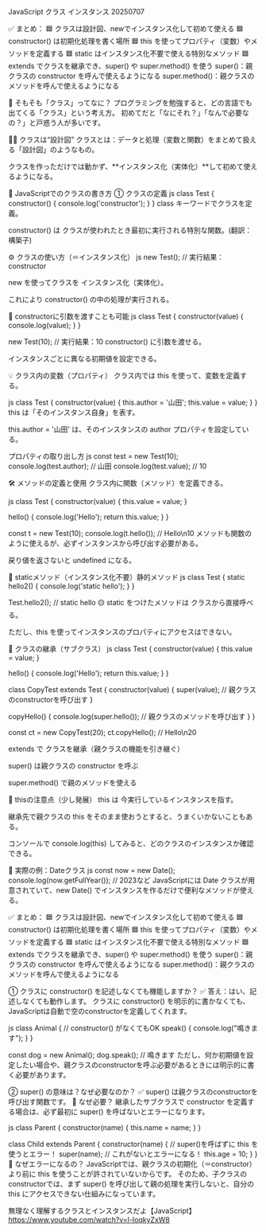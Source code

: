 JavaScript クラス インスタンス 20250707

✅ まとめ：
🟦 クラスは設計図、newでインスタンス化して初めて使える
🟦 constructor() は初期化処理を書く場所
🟦 this を使ってプロパティ（変数）やメソッドを定義する
🟦 static はインスタンス化不要で使える特別なメソッド
🟦 extends でクラスを継承でき、super() や super.method() を使う
super()：親クラスの constructor を呼んで使えるようになる
super.method()：親クラスのメソッドを呼んで使えるようになる



🔰 そもそも「クラス」ってなに？
プログラミングを勉強すると、どの言語でも出てくる「クラス」という考え方。
初めてだと「なにそれ？」「なんで必要なの？」と戸惑う人が多いです。

👨‍🏫 クラスは“設計図”
クラスとは：データと処理（変数と関数）をまとめて扱える「設計図」のようなもの。

クラスを作っただけでは動かず、**インスタンス化（実体化）**して初めて使えるようになる。

🧱 JavaScriptでのクラスの書き方
① クラスの定義
js
class Test {
  constructor() {
    console.log('constructor');
  }
}
class キーワードでクラスを定義。

constructor() は クラスが使われたとき最初に実行される特別な関数。(翻訳：構築子)

⚙ クラスの使い方（＝インスタンス化）
js
new Test();  // 実行結果：constructor

new を使ってクラスを インスタンス化（実体化）。

これにより constructor() の中の処理が実行される。

🎁 constructorに引数を渡すことも可能
js
class Test {
  constructor(value) {
    console.log(value);
  }
}

new Test(10); // 実行結果：10
constructor() に引数を渡せる。

インスタンスごとに異なる初期値を設定できる。

💡 クラス内の変数（プロパティ）
クラス内では this を使って、変数を定義する。

js
class Test {
  constructor(value) {
    this.author = '山田';
    this.value = value;
  }
}
this は「そのインスタンス自身」を表す。

this.author = '山田' は、そのインスタンスの author プロパティを設定している。

プロパティの取り出し方
js
const test = new Test(10);
console.log(test.author);  // 山田
console.log(test.value);   // 10

🛠 メソッドの定義と使用
クラス内に関数（メソッド）を定義できる。

js
class Test {
  constructor(value) {
    this.value = value;
  }

  hello() {
    console.log('Hello');
    return this.value;
  }
}

const t = new Test(10);
console.log(t.hello()); // Hello\n10
メソッドも関数のように使えるが、必ずインスタンスから呼び出す必要がある。

戻り値を返さないと undefined になる。

🧊 staticメソッド（インスタンス化不要）静的メソッド
js
class Test {
  static hello2() {
    console.log('static hello');
  }
}

Test.hello2(); // static hello
🟡 static をつけたメソッドは クラスから直接呼べる。

ただし、this を使ってインスタンスのプロパティにアクセスはできない。

🧬 クラスの継承（サブクラス）
js
class Test {
  constructor(value) {
    this.value = value;
  }

  hello() {
    console.log('Hello');
    return this.value;
  }
}

class CopyTest extends Test {
  constructor(value) {
    super(value); // 親クラスのconstructorを呼び出す
  }

  copyHello() {
    console.log(super.hello()); // 親クラスのメソッドを呼び出す
  }
}

const ct = new CopyTest(20);
ct.copyHello(); // Hello\n20

extends で クラスを継承（親クラスの機能を引き継ぐ）

super() は親クラスの constructor を呼ぶ

super.method() で親のメソッドを使える

🎯 thisの注意点（少し発展）
this は 今実行しているインスタンスを指す。

継承先で親クラスの this をそのまま使おうとすると、うまくいかないこともある。

コンソールで console.log(this) してみると、どのクラスのインスタンスか確認できる。

💼 実際の例：Dateクラス
js
const now = new Date();
console.log(now.getFullYear()); // 2023など
JavaScriptには Date クラスが用意されていて、new Date() でインスタンスを作るだけで便利なメソッドが使える。

✅ まとめ：
🟦 クラスは設計図、newでインスタンス化して初めて使える
🟦 constructor() は初期化処理を書く場所
🟦 this を使ってプロパティ（変数）やメソッドを定義する
🟦 static はインスタンス化不要で使える特別なメソッド
🟦 extends でクラスを継承でき、super() や super.method() を使う
super()：親クラスの constructor を呼んで使えるようになる
super.method()：親クラスのメソッドを呼んで使えるようになる



① クラスに constructor() を記述しなくても機能しますか？
✅ 答え：はい、記述しなくても動作します。
クラスに constructor() を明示的に書かなくても、JavaScriptは自動で空のconstructorを定義してくれます。

js
class Animal {
  // constructor() がなくてもOK
  speak() {
    console.log("鳴きます");
  }
}

const dog = new Animal();
dog.speak(); // 鳴きます
ただし、何か初期値を設定したい場合や、親クラスのconstructorを呼ぶ必要があるときには明示的に書く必要があります。

② super() の意味は？なぜ必要なのか？
✅ super() は親クラスのconstructorを呼び出す関数です。
🔷 なぜ必要？
継承したサブクラスで constructor を定義する場合は、必ず最初に super() を呼ばないとエラーになります。

js
class Parent {
  constructor(name) {
    this.name = name;
  }
}

class Child extends Parent {
  constructor(name) {
    // super()を呼ばずに this を使うとエラー！
    super(name); // これがないとエラーになる！
    this.age = 10;
  }
}
🔸 なぜエラーになるの？
JavaScriptでは、親クラスの初期化（＝constructor）より前に this を使うことが許されていないからです。
そのため、子クラスのconstructorでは、まず super() を呼び出して親の処理を実行しないと、自分の this にアクセスできない仕組みになっています。


















無理なく理解するクラスとインスタンスだよ【JavaScript】
https://www.youtube.com/watch?v=l-IoqkyZxW8
